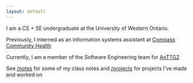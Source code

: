 ```yaml
---
layout: default
---
```


I am a CS + SE undergraduate at the University of Western Ontario.

Previously, I interned as an information systems assistant at [Compass Community Health](https://www.compassch.org/)

Currently, I am a member of the Software Engineering team for [AoTTG2](https://aottg2.com/)

See [/notes](/notes) for some of my class notes and [/projects](/projects) for projects I've made and worked on